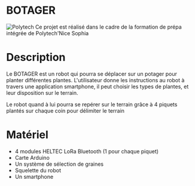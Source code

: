 # BOTAGER

![Polytech](http://www.polytechnice.fr/jahia/jsp/jahia/templates/inc/img/polytech_nicesophia.png) 
Ce projet est réalisé dans le cadre de la formation de prépa intégrée de Polytech'Nice Sophia 


<h1>Description</h1>

Le BOTAGER est un robot qui pourra se déplacer sur un potager pour planter différentes plantes.
L'utilisateur donne les instructions au robot à travers une application smartphone, il peut choisir les types de plantes, et leur disposition sur le terrain.

Le robot quand à lui pourra se repérer sur le terrain grâce à 4 piquets plantés sur chaque coin pour délimiter le terrain



<h1>Matériel</h1>


+ 4 modules HELTEC LoRa Bluetooth (1 pour chaque piquet)  
+ Carte Arduino  
+ Un système de sélection de graines
+ Squelette du robot
+ Un smartphone
